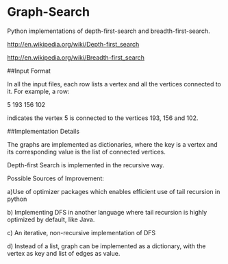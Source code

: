 Graph-Search
============

Python implementations of depth-first-search and breadth-first-search.

http://en.wikipedia.org/wiki/Depth-first_search

http://en.wikipedia.org/wiki/Breadth-first_search


##Input Format


In all the input files, each row lists a vertex and all the vertices connected to it. For example, a row: 

5	193	156	102

indicates the vertex 5 is connected to the vertices 193, 156 and 102.



##Implementation Details

The graphs are implemented as dictionaries, where the key is a vertex and its corresponding value is the list of connected vertices. 


Depth-first Search is implemented in the recursive way. 

Possible Sources of Improvement:

a)Use of optimizer packages which enables efficient use of tail recursion in python 

b) Implementing DFS in another language where tail recursion is highly optimized by default, like Java.

c) An iterative, non-recursive implementation of DFS

d) Instead of a list, graph can be implemented as a dictionary, with the vertex as key and list of edges as value.

